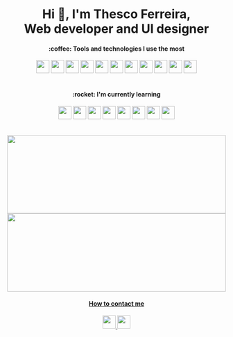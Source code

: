 ### <h1 align="center">Hi 👋, I'm Thesco Ferreira, <br> Web developer and UI designer</h1> 



 <h4 align="center">:coffee: Tools and technologies I use the most</h4>
 
 <div align="center">
  <img src="https://cdn.jsdelivr.net/gh/devicons/devicon/icons/html5/html5-original.svg" width="30" height"30" /> 
  <img src="https://cdn.jsdelivr.net/gh/devicons/devicon/icons/css3/css3-original.svg" width="30" height40"30" />
  <img src="https://cdn.jsdelivr.net/gh/devicons/devicon/icons/javascript/javascript-original.svg" width="30" height"30" />
  <img src="https://cdn.jsdelivr.net/gh/devicons/devicon/icons/bootstrap/bootstrap-original.svg" width="30" height"30" />
  <img src="https://cdn.jsdelivr.net/gh/devicons/devicon/icons/git/git-original.svg" width="30" height"30" />
  <img src="https://cdn.jsdelivr.net/gh/devicons/devicon/icons/figma/figma-original.svg" width="30" height"30" />
  <img src="https://cdn.jsdelivr.net/gh/devicons/devicon/icons/xd/xd-plain.svg" width="30" height"30" />
  <img src="https://cdn.jsdelivr.net/gh/devicons/devicon/icons/illustrator/illustrator-plain.svg" width="30" height"30" />
  <img src="https://cdn.jsdelivr.net/gh/devicons/devicon/icons/photoshop/photoshop-plain.svg" width="30" height"30" />
  <img src="https://cdn.jsdelivr.net/gh/devicons/devicon/icons/wordpress/wordpress-original.svg" width="30" height"30 />
  <img src="https://cdn.jsdelivr.net/gh/devicons/devicon/icons/woocommerce/woocommerce-original.svg" width="30" height"30" />
 </div>
 
 <br>

 <h4 align="center">:rocket: I'm currently learning</h4>
 
 <div align="center">
  <img src="https://cdn.jsdelivr.net/gh/devicons/devicon/icons/javascript/javascript-original.svg" width="30" height"30" />
  <img src="https://cdn.jsdelivr.net/gh/devicons/devicon/icons/react/react-original.svg" width="30" height"30" />
  <img src="https://cdn.jsdelivr.net/gh/devicons/devicon/icons/nextjs/nextjs-original.svg" width="30" height"30" />
  <img src="https://cdn.jsdelivr.net/gh/devicons/devicon/icons/typescript/typescript-original.svg" width="30" height"30" />
  <img src="https://cdn.jsdelivr.net/gh/devicons/devicon/icons/graphql/graphql-plain.svg" width="30" height"30" />
  <img src="https://cdn.jsdelivr.net/gh/devicons/devicon/icons/nodejs/nodejs-original.svg" width="30" height"30" />
  <img src="https://cdn.jsdelivr.net/gh/devicons/devicon/icons/sass/sass-original.svg" width="30" height"30" />
  <img src="https://cdn.jsdelivr.net/gh/devicons/devicon/icons/mongodb/mongodb-original.svg" width="30" height"30" />
 </div>
 
 
   <br>
    <br>

  <div>
<a href="https://github.com/thescoferreira">
<img width="100%" height="180em" src="https://github-readme-stats.vercel.app/api/top-langs/?username=thescoferreira&layout=compact&langs_count=7&theme=dracula"/>
<img width="100%" height="180em" src="https://github-readme-stats.vercel.app/api?username=thescoferreira&show_icons=true&theme=dracula&include_all_commits=true&count_private=true"/>
</div>
  
   
 <h4 align="center">How to contact me</h4>
 <div align="center">
  <a href="https://www.linkedin.com/in/thesco-ferreira-9b8931b8/" target="_blank"><img src="https://cdn.jsdelivr.net/gh/devicons/devicon/icons/linkedin/linkedin-original.svg"  width="30" height"30" />
  <a href="https://www.facebook.com/thescof/" target="_blank"><img src="https://cdn.jsdelivr.net/gh/devicons/devicon/icons/facebook/facebook-original.svg"  width="30" height"30" />
</a>
 </div>


<!--Here are some ideas to get you started:

- 🔭 I’m currently working on ...
- 🌱 I’m currently learning ...
- 👯 I’m looking to collaborate on ...
- 🤔 I’m looking for help with ...
- 💬 Ask me about ...
- 📫 How to reach me: ...
- 😄 Pronouns: ...
- ⚡ Fun fact: ...

